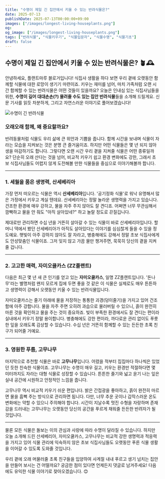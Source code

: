 ```yaml
---
title: "수명이 제일 긴 집안에서 키울 수 있는 반려식물은?"
date: 2025-07-13
publishDate: 2025-07-13T00:00:00+09:00
images: ["/images/longest-living-houseplants.png"]
og:
og_image: ["/images/longest-living-houseplants.png"]
tags: ["반려식물", "식물키우기", "식물입문자", "식물수명", "식물기초"]
draft: false
---
```


## 수명이 제일 긴 집안에서 키울 수 있는 반려식물은? 🪴🕰️

안녕하세요, 플랜트마루 블로거입니다! 식집사 생활을 하다 보면 우리 곁에 오랫동안 함께할 식물에 대한 로망이 생기기 마련이죠. 키우는 재미를 넘어, 마치 가족처럼 오랜 시간 함께할 수 있는 반려식물은 어떤 것들이 있을까요? 오늘은 인내심 있는 식집사님들을 위한, **수명이 길어 대대손손(?) 물려줄 수도 있는 집안 반려식물**들을 소개해 드릴게요. 신문 기사를 읽듯 차분하게, 그리고 자연스러운 이야기로 풀어보겠습니다!

![수명이 긴 반려식물](/images/longest-living-houseplants.png)

### 오래오래 함께, 왜 중요할까요?

반려동물처럼 식물도 우리 삶에 큰 위안과 기쁨을 줍니다. 함께 시간을 보내며 식물이 자라는 모습을 지켜보는 것은 분명 큰 즐거움이죠. 하지만 어떤 식물들은 몇 년 되지 않아 생을 마감하기도 합니다. 그렇다면 오랜 시간 우리 곁을 지켜줄 식물은 어떤 종류일까요? 단순히 오래 산다는 것을 넘어, 비교적 키우기 쉽고 환경 변화에도 강한, 그래서 초보 식집사님들도 어렵지 않게 도전해볼 만한 식물들을 중심으로 이야기해볼까 합니다.

---

### 1. 세월을 품은 생명력, **산세베리아**

가장 먼저 떠오르는 식물은 역시 **산세베리아**입니다. '공기정화 식물'로 워낙 유명해서 많은 가정에서 키우고 계실 텐데요. 산세베리아는 정말 놀라운 생명력을 가지고 있습니다. 건조한 환경에 매우 강하고, 물을 자주 주지 않아도 잘 견디죠. 어쩌면 너무 무관심해서 깜빡하고 물을 안 줘도 "아직 살아있네?" 하고 놀랄 정도로 끈질깁니다.

제대로만 관리하면 수십 년을 거뜬히 살아갈 수 있는 식물이 바로 산세베리아입니다. 할머니 댁에서 봤던 산세베리아가 아직도 살아있다는 이야기를 심심찮게 들을 수 있을 정도예요. 햇빛이 아주 강하지 않아도 잘 자라고, 병충해에도 강해서 정말 초보 식집사에게도 안성맞춤인 식물이죠. 그저 잊지 않고 가끔 물만 챙겨주면, 묵묵히 당신의 곁을 지켜줄 겁니다.

---

### 2. 고고한 매력, **자미오쿨카스 (ZZ플랜트)**

다음은 최근 몇 년 새 큰 인기를 얻고 있는 **자미오쿨카스**, 일명 ZZ플랜트입니다. '돈나무'라는 별명처럼 왠지 모르게 집에 두면 좋을 것 같은 이 식물은 실제로도 매우 튼튼하고 생명력이 강해서 오랫동안 키울 수 있는 반려식물입니다.

자미오쿨카스는 줄기 아래에 물을 저장하는 통통한 괴경(덩이줄기)을 가지고 있어 건조함에 아주 강합니다. 물을 자주 주면 오히려 과습으로 물러버릴 수 있으니, 흙이 완전히 마른 것을 확인하고 물을 주는 것이 중요하죠. 빛이 부족한 환경에서도 잘 견디는 편이라 실내에서 키우기 정말 용이합니다. 병충해에도 강한 편이라, 까다로운 관리 없이도 푸릇한 잎을 오래도록 감상할 수 있습니다. 수십 년은 거뜬히 함께할 수 있는 든든한 초록 친구가 되어줄 거예요.

---

### 3. 영원한 푸름, **고무나무**

마지막으로 추천할 식물은 바로 **고무나무**입니다. 어렸을 적부터 집집마다 하나씩은 있었던 듯한 친숙한 식물이죠. 고무나무는 수명이 매우 길고, 키우는 환경만 적절하다면 몇 미터까지도 자라는 대형 식물로 성장할 수 있습니다. 튼튼한 줄기와 넓고 윤기 나는 잎은 실내 공간에 시원하고 안정적인 느낌을 줍니다.

고무나무 역시 비교적 키우기 쉬운 편입니다. 밝은 간접광을 좋아하고, 흙이 완전히 마르면 물을 흠뻑 주는 방식으로 관리하면 됩니다. 다만, 너무 추운 곳이나 갑작스러운 온도 변화에는 약할 수 있으니 주의해야 합니다. 시간이 지날수록 멋진 수형을 자랑하며 존재감을 드러내는 고무나무는 오랫동안 당신의 공간을 푸르게 채워줄 든든한 반려자가 될 것입니다.

---

물론 모든 식물은 돌보는 이의 관심과 사랑에 따라 수명이 달라질 수 있습니다. 하지만 오늘 소개해 드린 산세베리아, 자미오쿨카스, 고무나무는 비교적 강한 생명력과 적응력을 가지고 있어 식물 관리에 익숙하지 않은 초보 식집사님들도 오랫동안 푸른 식물 생활을 이어갈 수 있도록 도와줄 것입니다.

우리 곁에 오래 머물러줄 초록 친구들을 입양하여 사계절 내내 푸르고 생기 넘치는 집안을 만들어 보시는 건 어떨까요? 궁금한 점이 있다면 언제든지 댓글로 남겨주세요! 다음에도 유익한 식물 이야기로 찾아오겠습니다. 😊